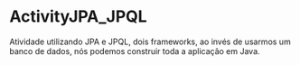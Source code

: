 # ActivityJPA_JPQL
Atividade utilizando JPA e JPQL, dois frameworks, ao invés de usarmos um banco de dados, nós podemos construir toda a aplicação em Java.
